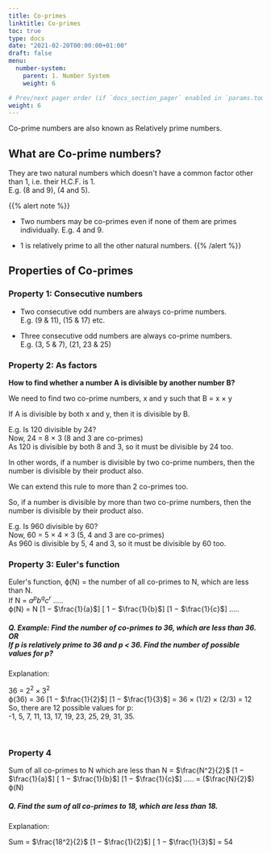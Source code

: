 ```yaml
---
title: Co-primes
linktitle: Co-primes 
toc: true
type: docs
date: "2021-02-20T00:00:00+01:00"
draft: false
menu:
  number-system:
    parent: 1. Number System
    weight: 6

# Prev/next pager order (if `docs_section_pager` enabled in `params.toml`)
weight: 6
---
```


Co-prime numbers are also known as Relatively prime numbers. 

## What are Co-prime numbers?

They are two natural numbers which doesn't have a common factor other than 1, i.e. their H.C.F. is 1. <br>
E.g. (8 and 9), (4 and 5).

{{% alert note %}}
* Two numbers may be co-primes even if none of them are primes individually. E.g. 4 and 9. 

* 1 is relatively prime to all the other natural numbers.
{{% /alert %}}

## Properties of Co-primes 

### Property 1: Consecutive numbers

* Two consecutive odd numbers  are always co-prime numbers. <br>
E.g. (9 & 11),  (15 & 17) etc.

* Three consecutive odd numbers are always co-prime numbers. <br>
E.g. (3, 5 & 7), (21, 23 & 25)

### Property 2: As factors

<strong>How to find whether a number A is divisible by another number B?</strong>

We need to find two co-prime numbers, x and y such that B = x × y 

If A is divisible by both x and y, then it is divisible by B.

E.g. Is 120 divisible by 24? <br>
Now, 24 = 8 × 3   (8 and 3 are co-primes) <br>
As 120 is divisible by both 8 and 3, so it must be divisible by 24 too. 

In other words, if a number is divisible by two co-prime numbers, then the number is divisible by their product also.

We can extend this rule to more than 2 co-primes too.

So, if a number is divisible by more than two co-prime numbers, then the number is divisible by their product also.

E.g. Is 960 divisible by 60? <br>
Now, 60 = 5 × 4 × 3  (5, 4 and 3 are co-primes) <br>
As 960 is divisible by 5, 4 and 3, so it must be divisible by 60 too. 

### Property 3: Euler's function

Euler's function, ϕ(N) = the number of all co-primes to N, which are less than N. <br>
If N = $a^p b^q c^r$ ..... <br>
ϕ(N) = N [1 − $\frac{1}{a}$] [ 1 − $\frac{1}{b}$] [1 − $\frac{1}{c}$] ..... 

##### Q. Example: Find the number of co-primes to 36, which are less than 36. OR <br> If p is relatively prime to 36 and p < 36. Find the number of possible values for p?

Explanation:<br>
<div class="Exp">

36 = $2^2 × 3^2$ <br>
ϕ(36) = 36 [1 − $\frac{1}{2}$] [1 − $\frac{1}{3}$] = 36 × (1/2) × (2/3) = 12 <br>
So, there are 12 possible values for p: <br>
-1, 5, 7, 11, 13, 17, 19, 23, 25, 29, 31, 35.
</div> <br>
 
### Property 4

Sum of all co-primes to N which are less than N = $\frac{N^2}{2}$ [1 − $\frac{1}{a}$] [ 1 − $\frac{1}{b}$] [1 − $\frac{1}{c}$] ..... = ($\frac{N}{2}$) ϕ(N)

##### Q. Find the sum of all co-primes to 18, which are less than 18.

Explanation:<br>
<div class="Exp">

Sum = $\frac{18^2}{2}$ [1 − $\frac{1}{2}$] [ 1 − $\frac{1}{3}$] = 54
</div> <br>





